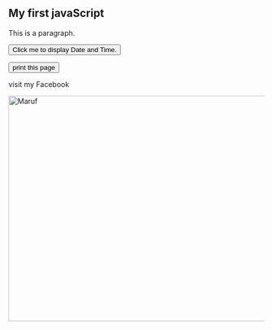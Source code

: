 <!DOCTYPE html>
<html>
<body>

<h2>My first javaScript</h2>
<p>This is a paragraph.</p>
<button type="button"
onclick="document.getElementById('demo').innerHTML = Date()">
Click me to display Date and Time.</button>

<p id="demo"></p>
<button onclick="window.print()">print this page</button>
<p
<a href="https://www.facebook.com/profile.php?id=100044851013414">visit my Facebook</a></p>
<img src="IMG_20230629_145841.jpg" alt="Maruf" width="560" height="444">
</body>
</html>
